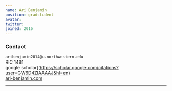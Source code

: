 ```yaml
---
name: Ari Benjamin
position: gradstudent
avatar:
twitter:
joined: 2016
---
```



### Contact

<i class="fa fa-envelope-o"></i>  `aribenjamin2014@u.northwestern.edu`<br>
<i class="fa fa-building"></i> RIC 1481 <br>
<i class="fa fa-bar-chart"></i> google scholar](https://scholar.google.com/citations?user=GW6D4ZIAAAAJ&hl=en) <br>
 [ari-benjamin.com](http://ari-benjamin.com)

<hr>
